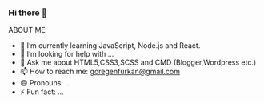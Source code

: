 ### Hi there 👋

ABOUT ME

- 🌱 I’m currently learning JavaScript, Node.js and React.
- 🤔  I’m looking for help with ...
- 💬 Ask me about HTML5,CSS3,SCSS and CMD (Blogger,Wordpress etc.)
- 📫 How to reach me: goregenfurkan@gmail.com
- 😄 Pronouns: ...
- ⚡ Fun fact: ...
